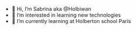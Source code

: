 - 👋 Hi, I’m Sabrina aka @Holbiwan
- 👀 I’m interested in learning new technologies
- 🌱 I’m currently learning at Holberton school Paris

<!---
Holbiwan/Holbiwan is a ✨ special ✨ repository because its `README.md` (this file) appears on your GitHub profile.
You can click the Preview link to take a look at your changes.
--->
